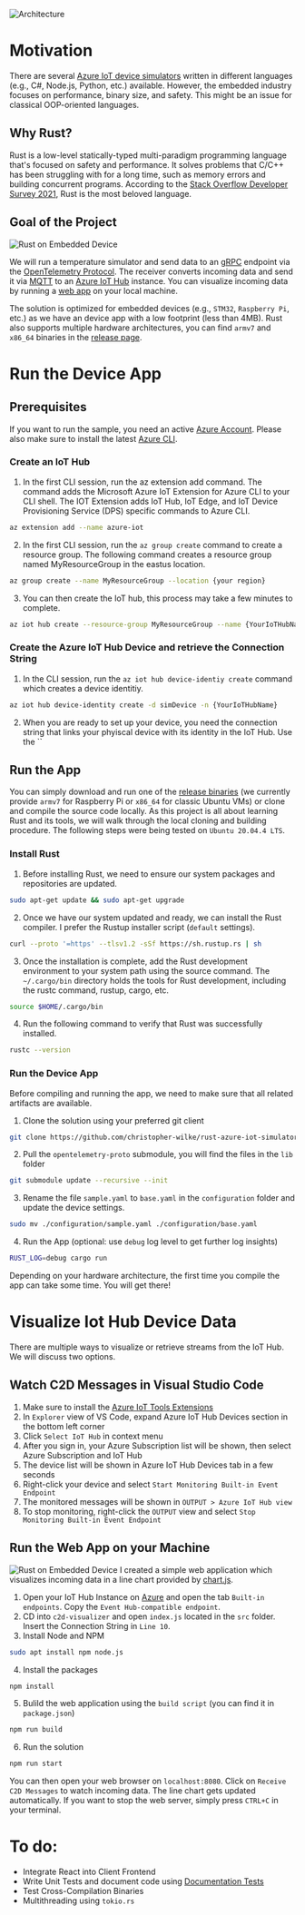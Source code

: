 ![Architecture](images/Architecture.jpg)

# Motivation
There are several [Azure IoT device simulators](https://docs.microsoft.com/de-de/azure/iot-hub/quickstart-control-device?pivots=programming-language-csharp) written in different languages (e.g., C#, Node.js, Python, etc.) available. However, the embedded industry focuses on performance, binary size, and safety. This might be an issue for classical OOP-oriented languages. 

## Why Rust?
Rust is a low-level statically-typed multi-paradigm programming language that's focused on safety and performance. It solves problems that C/C++ has been struggling with for a long time, such as memory errors and building concurrent programs. According to the [Stack Overflow Developer Survey 2021](https://insights.stackoverflow.com/survey/2021), Rust is the most beloved language.

## Goal of the Project
![Rust on Embedded Device](images/Rust_on_embedded_device.jpg)

We will run a temperature simulator and send data to an [gRPC](https://grpc.io/) endpoint via the [OpenTelemetry Protocol](https://opentelemetry.io/docs/reference/specification/protocol/). The receiver converts incoming data and send it via [MQTT](https://mqtt.org/) to an [Azure IoT Hub](https://azure.microsoft.com/en-us/services/iot-hub/) instance. You can  visualize incoming data by running a [web app](https://github.com/christopher-wilke/rust-azure-iot-simulator/tree/main/c2d-visualizer) on your local machine.

The solution is optimized for embedded devices (e.g., `STM32`, `Raspberry Pi`, etc.) as we have an device app with a low footprint (less than 4MB). Rust also supports multiple hardware architectures, you can find `armv7` and `x86_64` binaries in the [release page](https://github.com/christopher-wilke/rust-azure-iot-simulator/releases).

# Run the Device App

## Prerequisites
If you want to run the sample, you need an active [Azure Account](https://azure.microsoft.com/en-us/free/). Please also make sure to install the latest [Azure CLI](https://docs.microsoft.com/en-us/cli/azure/install-azure-cli).

### Create an IoT Hub
1. In the first CLI session, run the az extension add command. The command adds the Microsoft Azure IoT Extension for Azure CLI to your CLI shell. The IOT Extension adds IoT Hub, IoT Edge, and IoT Device Provisioning Service (DPS) specific commands to Azure CLI.

```sh
az extension add --name azure-iot
```

2. In the first CLI session, run the `az group create` command to create a resource group. The following command creates a resource group named MyResourceGroup in the eastus location.

```sh
az group create --name MyResourceGroup --location {your region}
```

3. You can then create the IoT hub, this process may take a few minutes to complete.
```sh
az iot hub create --resource-group MyResourceGroup --name {YourIoTHubName}
```

### Create the Azure IoT Hub Device and retrieve the Connection String
1. In the CLI session, run the `az iot hub device-identiy create` command which creates a device identitiy.

```sh
az iot hub device-identity create -d simDevice -n {YourIoTHubName}
```

2. When you are ready to set up your device, you need the connection string that links your phyiscal device with its identity in the IoT Hub. Use the `` 

## Run the App
You can simply download and run one of the [release binaries](https://github.com/christopher-wilke/rust-azure-iot-simulator/releases) (we currently provide `armv7` for Raspberry Pi or `x86_64` for classic Ubuntu VMs) or clone and compile the source code locally. As this project is all about learning Rust and its tools, we will walk through the local cloning and building procedure. The following steps were being tested on `Ubuntu 20.04.4 LTS`.

### Install Rust
1. Before installing Rust, we need to ensure our system packages and repositories are updated.

```sh
sudo apt-get update && sudo apt-get upgrade
```

2. Once we have our system updated and ready, we can install the Rust compiler. I prefer the Rustup installer script (`default` settings).

```sh
curl --proto '=https' --tlsv1.2 -sSf https://sh.rustup.rs | sh
```
3. Once the installation is complete, add the Rust development environment to your system path using the source command. The `~/.cargo/bin` directory holds the tools for Rust development, including the rustc command, rustup, cargo, etc.

```sh
source $HOME/.cargo/bin
```

4. Run the following command to verify that Rust was successfully installed.

```sh
rustc --version
```
### Run the Device App
Before compiling and running the app, we need to make sure that all related artifacts are available. 

1. Clone the solution using your preferred git client

```sh
git clone https://github.com/christopher-wilke/rust-azure-iot-simulator
```
2. Pull the `opentelemetry-proto` submodule, you will find the files in the `lib` folder

```sh
git submodule update --recursive --init
```

3. Rename the file `sample.yaml` to `base.yaml` in the `configuration` folder and update the device settings.

```sh
sudo mv ./configuration/sample.yaml ./configuration/base.yaml
```

4. Run the App (optional: use `debug` log level to get further log insights)

```sh
RUST_LOG=debug cargo run
```

Depending on your hardware architecture, the first time you compile the app can take some time. You will get there!

# Visualize Iot Hub Device Data
There are multiple ways to visualize or retrieve streams from the IoT Hub. We will discuss two options.

## Watch C2D Messages in Visual Studio Code
1. Make sure to install the [Azure IoT Tools Extensions](https://marketplace.visualstudio.com/items?itemName=vsciot-vscode.azure-iot-tools)
2. In `Explorer` view of VS Code, expand Azure IoT Hub Devices section in the bottom left corner
3. Click `Select IoT Hub` in context menu
4. After you sign in, your Azure Subscription list will be shown, then select Azure Subscription and IoT Hub
5. The device list will be shown in Azure IoT Hub Devices tab in a few seconds
6. Right-click your device and select `Start Monitoring Built-in Event Endpoint`
7. The monitored messages will be shown in `OUTPUT > Azure IoT Hub view`
8. To stop monitoring, right-click the `OUTPUT` view and select `Stop Monitoring Built-in Event Endpoint`

## Run the Web App on your Machine
![Rust on Embedded Device](images/Web_App.jpg)
I created a simple web application which visualizes incoming data in a line chart provided by [chart.js](https://www.chartjs.org/).

1. Open your IoT Hub Instance on [Azure](portal.azure.com) and open the tab `Built-in endpoints`. Copy the `Event Hub-compatible endpoint`.
2. CD into `c2d-visualizer` and open `index.js` located in the `src` folder. Insert the Connection String in `Line 10`. 
3. Install Node and NPM
```sh
sudo apt install npm node.js
```
4. Install the packages
```sh
npm install
```
5. Bulild the web application using the `build script` (you can find it in `package.json`)
```sh
npm run build
```
6. Run the solution
```sh
npm run start
```

You can then open your web browser on `localhost:8080`. Click on `Receive C2D Messages` to watch incoming data. The line chart gets updated automatically. If you want to stop the web server, simply press `CTRL+C` in your terminal.

# To do:

- Integrate React into Client Frontend
- Write Unit Tests and document code using [Documentation Tests](https://doc.rust-lang.org/rustdoc/write-documentation/documentation-tests.html)
- Test Cross-Compilation Binaries
- Multithreading using `tokio.rs`